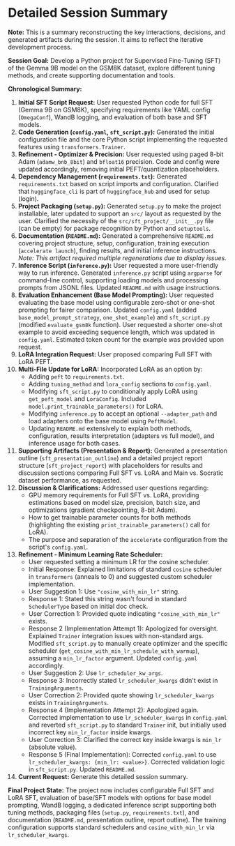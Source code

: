 # Detailed Session Summary

**Note:** This is a summary reconstructing the key interactions, decisions, and generated artifacts during the session. It aims to reflect the iterative development process.

**Session Goal:** Develop a Python project for Supervised Fine-Tuning (SFT) of the Gemma 9B model on the GSM8K dataset, explore different tuning methods, and create supporting documentation and tools.

**Chronological Summary:**

1.  **Initial SFT Script Request:** User requested Python code for full SFT (Gemma 9B on GSM8K), specifying requirements like YAML config (`OmegaConf`), WandB logging, and evaluation of both base and SFT models.
2.  **Code Generation (`config.yaml`, `sft_script.py`):** Generated the initial configuration file and the core Python script implementing the requested features using `transformers.Trainer`.
3.  **Refinement - Optimizer & Precision:** User requested using paged 8-bit Adam (`adamw_bnb_8bit`) and `bfloat16` precision. Code and config were updated accordingly, removing initial PEFT/quantization placeholders.
4.  **Dependency Management (`requirements.txt`):** Generated `requirements.txt` based on script imports and configuration. Clarified that `huggingface_cli` is part of `huggingface_hub` and used for setup (login).
5.  **Project Packaging (`setup.py`):** Generated `setup.py` to make the project installable, later updated to support an `src/` layout as requested by the user. Clarified the necessity of the `src/sft_project/__init__.py` file (can be empty) for package recognition by Python and `setuptools`.
6.  **Documentation (`README.md`):** Generated a comprehensive `README.md` covering project structure, setup, configuration, training execution (`accelerate launch`), finding results, and initial inference instructions. *Note: This artifact required multiple regenerations due to display issues.*
7.  **Inference Script (`inference.py`):** User requested a more user-friendly way to run inference. Generated `inference.py` script using `argparse` for command-line control, supporting loading models and processing prompts from JSONL files. Updated `README.md` with usage instructions.
8.  **Evaluation Enhancement (Base Model Prompting):** User requested evaluating the base model using configurable zero-shot or one-shot prompting for fairer comparison. Updated `config.yaml` (added `base_model_prompt_strategy`, `one_shot_example`) and `sft_script.py` (modified `evaluate_gsm8k` function). User requested a shorter one-shot example to avoid exceeding sequence length, which was updated in `config.yaml`. Estimated token count for the example was provided upon request.
9.  **LoRA Integration Request:** User proposed comparing Full SFT with LoRA PEFT.
10. **Multi-File Update for LoRA:** Incorporated LoRA as an option by:
    * Adding `peft` to `requirements.txt`.
    * Adding `tuning_method` and `lora_config` sections to `config.yaml`.
    * Modifying `sft_script.py` to conditionally apply LoRA using `get_peft_model` and `LoraConfig`. Included `model.print_trainable_parameters()` for LoRA.
    * Modifying `inference.py` to accept an optional `--adapter_path` and load adapters onto the base model using `PeftModel`.
    * Updating `README.md` extensively to explain both methods, configuration, results interpretation (adapters vs full model), and inference usage for both cases.
11. **Supporting Artifacts (Presentation & Report):** Generated a presentation outline (`sft_presentation_outline`) and a detailed project report structure (`sft_project_report`) with placeholders for results and discussion sections comparing Full SFT vs. LoRA and Main vs. Socratic dataset performance, as requested.
12. **Discussion & Clarifications:** Addressed user questions regarding:
    * GPU memory requirements for Full SFT vs. LoRA, providing estimations based on model size, precision, batch size, and optimizations (gradient checkpointing, 8-bit Adam).
    * How to get trainable parameter counts for both methods (highlighting the existing `print_trainable_parameters()` call for LoRA).
    * The purpose and separation of the `accelerate` configuration from the script's `config.yaml`.
13. **Refinement - Minimum Learning Rate Scheduler:**
    * User requested setting a minimum LR for the cosine scheduler.
    * Initial Response: Explained limitations of standard `cosine` scheduler in `transformers` (anneals to 0) and suggested custom scheduler implementation.
    * User Suggestion 1: Use `"cosine_with_min_lr"` string.
    * Response 1: Stated this string wasn't found in standard `SchedulerType` based on initial doc check.
    * User Correction 1: Provided quote indicating `"cosine_with_min_lr"` exists.
    * Response 2 (Implementation Attempt 1): Apologized for oversight. Explained `Trainer` integration issues with non-standard args. Modified `sft_script.py` to manually create optimizer and the specific scheduler (`get_cosine_with_min_lr_schedule_with_warmup`), assuming a `min_lr_factor` argument. Updated `config.yaml` accordingly.
    * User Suggestion 2: Use `lr_scheduler_kw_args`.
    * Response 3: Incorrectly stated `lr_scheduler_kwargs` didn't exist in `TrainingArguments`.
    * User Correction 2: Provided quote showing `lr_scheduler_kwargs` exists in `TrainingArguments`.
    * Response 4 (Implementation Attempt 2): Apologized again. Corrected implementation to use `lr_scheduler_kwargs` in `config.yaml` and reverted `sft_script.py` to standard `Trainer` init, but initially used incorrect key `min_lr_factor` inside kwargs.
    * User Correction 3: Clarified the correct key inside kwargs is `min_lr` (absolute value).
    * Response 5 (Final Implementation): Corrected `config.yaml` to use `lr_scheduler_kwargs: {min_lr: <value>}`. Corrected validation logic in `sft_script.py`. Updated `README.md`.
14. **Current Request:** Generate this detailed session summary.

**Final Project State:** The project now includes configurable Full SFT and LoRA SFT, evaluation of base/SFT models with options for base model prompting, WandB logging, a dedicated inference script supporting both tuning methods, packaging files (`setup.py`, `requirements.txt`), and documentation (`README.md`, presentation outline, report outline). The training configuration supports standard schedulers and `cosine_with_min_lr` via `lr_scheduler_kwargs`.
